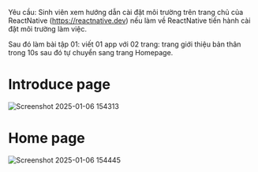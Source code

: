 Yêu cầu: Sinh viên xem hướng dẫn cài đặt môi trường trên trang chủ của ReactNative (https://reactnative.dev) nếu làm về ReactNative tiến hành cài đặt môi trường làm việc.

Sau đó làm bài tập 01: viết 01 app với 02 trang: trang giới thiệu bản thân trong 10s sau đó tự chuyển sang trang Homepage.

# Introduce page

![Screenshot 2025-01-06 154313](https://github.com/user-attachments/assets/2b691940-9c14-4e41-8ac6-b132ebbd3c5d)

# Home page

![Screenshot 2025-01-06 154445](https://github.com/user-attachments/assets/a7a0c94d-a6e6-4ab1-9d3a-bec231e8cf40)
